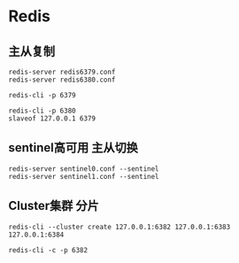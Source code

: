 # Redis

## 主从复制

```
redis-server redis6379.conf
redis-server redis6380.conf

redis-cli -p 6379

redis-cli -p 6380
slaveof 127.0.0.1 6379
```



## sentinel高可用 主从切换

```
redis-server sentinel0.conf --sentinel
redis-server sentinel1.conf --sentinel
```



## Cluster集群 分片

```
redis-cli --cluster create 127.0.0.1:6382 127.0.0.1:6383 127.0.0.1:6384

redis-cli -c -p 6382
```